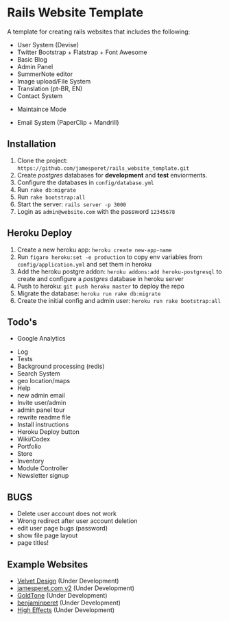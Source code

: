 # Rails Website Template

A template for creating rails websites that includes the following:

* User System (Devise)
* Twitter Bootstrap + Flatstrap + Font Awesome
* Basic Blog
* Admin Panel
* SummerNote editor
* Image upload/File System
* Translation (pt-BR, EN)
* Contact System
- Maintaince Mode
* Email System (PaperClip + Mandrill)

## Installation

1. Clone the project: ```https://github.com/jamesperet/rails_website_template.git```
2. Create *postgres* databases for **development** and **test** enviorments.
3. Configure the databases in ```config/database.yml```
4. Run  ```rake db:migrate```
5. Run  ```rake bootstrap:all```
6. Start the server: ```rails server -p 3000```
7. Login as ```admin@website.com``` with the password ```12345678```

## Heroku Deploy

1. Create a new heroku app: ```heroku create new-app-name```
2. Run ```figaro heroku:set -e production``` to copy env variables from ```config/application.yml```  and set them in heroku
3. Add the heroku postgre addon:  ```heroku addons:add heroku-postgresql``` to create and configure a *postgres* database in heroku server
4. Push to heroku:  ```git push heroku master``` to deploy the repo
5. Migrate the database: ```heroku run rake db:migrate```
6. Create the initial config and admin user: ```heroku run rake bootstrap:all```

## Todo's

- Google Analytics
* Log
* Tests
* Background processing (redis)
* Search System
* geo location/maps
* Help
* new admin email 
* Invite user/admin
* admin panel tour
* rewrite readme file
* Install instructions
* Heroku Deploy button
* Wiki/Codex
* Portfolio
* Store
* Inventory
* Module Controller
* Newsletter signup

## BUGS

* Delete user account does not work
* Wrong redirect after user account deletion
* edit user page bugs (password)
* show file page layout
* page titles!

## Example Websites

- [Velvet Design](http://www.velvetdesign.com.br) (Under Development)
- [jamesperet.com v2](http://jamesperet.com) (Under Development)
- [GoldTone](http://goldtone.com) (Under Development)
- [benjaminperet](http://benjaminperet.com) (Under Development)
- [High Effects](http://higheffects.com.br) (Under Development)



